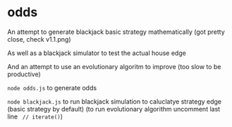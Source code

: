 # odds

An attempt to generate blackjack basic strategy mathematically (got pretty close, check v1.1.png)

As well as a blackjack simulator to test the actual house edge

And an attempt to use an evolutionary algoritm to improve (too slow to be productive)

`node odds.js` to generate odds

`node blackjack.js` to run blackjack simulation to caluclatye strategy edge (basic strategy by default) (to run evolutionary algorithm uncomment last line `
// iterate()`)
